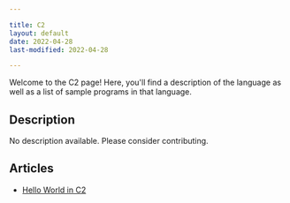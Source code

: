 ```yaml
---

title: C2
layout: default
date: 2022-04-28
last-modified: 2022-04-28

---
```


Welcome to the C2 page! Here, you'll find a description of the language as well as a list of sample programs in that language.

## Description

No description available. Please consider contributing.

## Articles

- [Hello World in C2](https://sampleprograms.io/projects/hello-world/c2)